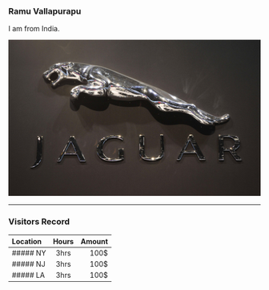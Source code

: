 ### Ramu Vallapurapu

I am from India.

![Jaguar](images/jaguar.jpg)

---

### Visitors Record
 
| Location  |      Hours    |  Amount |
|:----------|:-------------:|--------:|
|  ##### NY |   3hrs        |  100$   |   
|  ##### NJ |   3hrs        |  100$   |   
|  ##### LA |   3hrs        |  100$   |

 
 
